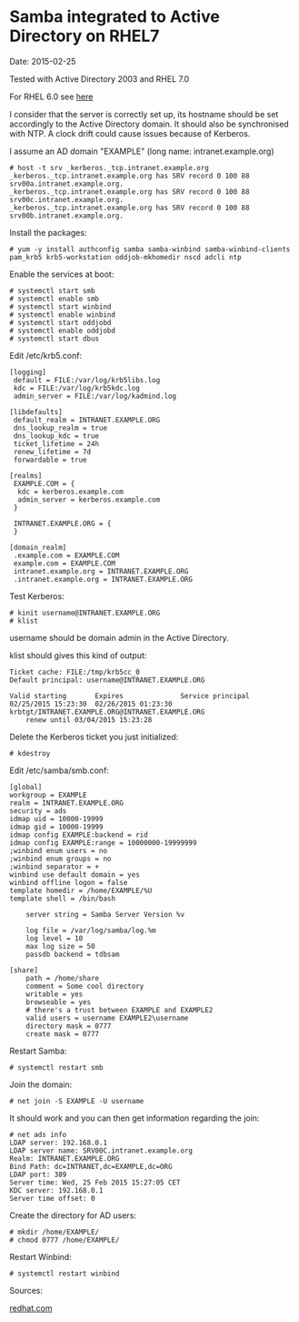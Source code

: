 # Samba integrated to Active Directory on RHEL7
Date: 2015-02-25

Tested with Active Directory 2003 and RHEL 7.0

For RHEL 6.0 see [here](http://blog.wains.be/post/authenticate-linux-red-hat-with-microsoft-active-directory)

I consider that the server is correctly set up, its hostname should be set accordingly to the Active Directory domain. It should also be synchronised with NTP. A clock drift could cause issues because of Kerberos.

I assume an AD domain "EXAMPLE" (long name: intranet.example.org)

	# host -t srv _kerberos._tcp.intranet.example.org
	_kerberos._tcp.intranet.example.org has SRV record 0 100 88 srv00a.intranet.example.org.
	_kerberos._tcp.intranet.example.org has SRV record 0 100 88 srv00c.intranet.example.org.
	_kerberos._tcp.intranet.example.org has SRV record 0 100 88 srv00b.intranet.example.org.

Install the packages:

	# yum -y install authconfig samba samba-winbind samba-winbind-clients pam_krb5 krb5-workstation oddjob-mkhomedir nscd adcli ntp

Enable the services at boot:

	# systemctl start smb
	# systemctl enable smb
	# systemctl start winbind
	# systemctl enable winbind
	# systemctl start oddjobd 
	# systemctl enable oddjobd
	# systemctl start dbus

Edit /etc/krb5.conf:

	[logging]
	 default = FILE:/var/log/krb5libs.log
	 kdc = FILE:/var/log/krb5kdc.log
	 admin_server = FILE:/var/log/kadmind.log
	
	[libdefaults]
	 default_realm = INTRANET.EXAMPLE.ORG
	 dns_lookup_realm = true
	 dns_lookup_kdc = true
	 ticket_lifetime = 24h
	 renew_lifetime = 7d
	 forwardable = true
	
	[realms]
	 EXAMPLE.COM = {
	  kdc = kerberos.example.com
	  admin_server = kerberos.example.com
	 }
	
	 INTRANET.EXAMPLE.ORG = {
	 }
	
	[domain_realm]
	 .example.com = EXAMPLE.COM
	 example.com = EXAMPLE.COM
	 intranet.example.org = INTRANET.EXAMPLE.ORG
	 .intranet.example.org = INTRANET.EXAMPLE.ORG

Test Kerberos:

	# kinit username@INTRANET.EXAMPLE.ORG
	# klist

username should be domain admin in the Active Directory.

klist should gives this kind of output:

	Ticket cache: FILE:/tmp/krb5cc_0
	Default principal: username@INTRANET.EXAMPLE.ORG

	Valid starting       Expires              Service principal
	02/25/2015 15:23:30  02/26/2015 01:23:30  krbtgt/INTRANET.EXAMPLE.ORG@INTRANET.EXAMPLE.ORG
		renew until 03/04/2015 15:23:28

Delete the Kerberos ticket you just initialized:

	# kdestroy

Edit /etc/samba/smb.conf:

	[global]
	workgroup = EXAMPLE
	realm = INTRANET.EXAMPLE.ORG
	security = ads
	idmap uid = 10000-19999
	idmap gid = 10000-19999
	idmap config EXAMPLE:backend = rid
	idmap config EXAMPLE:range = 10000000-19999999
	;winbind enum users = no
	;winbind enum groups = no
	;winbind separator = +
	winbind use default domain = yes
	winbind offline logon = false
	template homedir = /home/EXAMPLE/%U
	template shell = /bin/bash
	
		server string = Samba Server Version %v
		
		log file = /var/log/samba/log.%m
		log level = 10
		max log size = 50
		passdb backend = tdbsam
	
	[share]
		path = /home/share
		comment = Some cool directory
		writable = yes
		browseable = yes
		# there's a trust between EXAMPLE and EXAMPLE2
		valid users = username EXAMPLE2\username
		directory mask = 0777
		create mask = 0777

Restart Samba:

	# systemctl restart smb

Join the domain:

	# net join -S EXAMPLE -U username

It should work and you can then get information regarding the join:

	# net ads info
	LDAP server: 192.168.0.1
	LDAP server name: SRV00C.intranet.example.org
	Realm: INTRANET.EXAMPLE.ORG
	Bind Path: dc=INTRANET,dc=EXAMPLE,dc=ORG
	LDAP port: 389
	Server time: Wed, 25 Feb 2015 15:27:05 CET
	KDC server: 192.168.0.1
	Server time offset: 0

Create the directory for AD users:
	
	# mkdir /home/EXAMPLE/
	# chmod 0777 /home/EXAMPLE/

Restart Winbind:

	# systemctl restart winbind

Sources:

[redhat.com](https://access.redhat.com/documentation/en-US/Red_Hat_Enterprise_Linux/7/pdf/Windows_Integration_Guide/Red_Hat_Enterprise_Linux-7-Windows_Integration_Guide-en-US.pdf)
